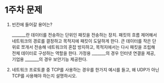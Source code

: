 # 1주차 문제

1. 빈칸에 들어갈 용어는?
    
    _______란 데이터를 전송하는 단위인 패킷을 전송하는 장치. 패킷의 흐름 제어해서 네트워크의 경로를 결정하고 목적지에 패킷이 도달하게 한다. 큰 데이터를 작은 단위로 쪼개서 전송해 네트워크의 혼잡 방지하고, 목적지에서는 다시 패킷을 조립해 전체 데이터로 구성하는 역할을 한다. 가정용 _______의 경우 인터넷 연결을 제공, 기업용 _______의 경우 보안기능 제공한다.
    
2. 네트워크 프로토콜 중 TCP를 사용하는 경우를 한가지 예시를 들고, 왜 UDP가 아닌 TCP를 사용해야 하는지 설명하시오.